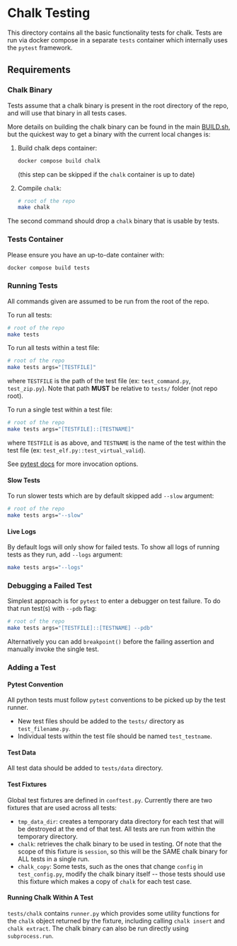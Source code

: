# Chalk Testing

This directory contains all the basic functionality tests for chalk.
Tests are run via docker compose in a separate `tests` container which
internally uses the `pytest` framework.

## Requirements

### Chalk Binary

Tests assume that a chalk binary is present in the root directory of
the repo, and will use that binary in all tests cases.

More details on building the chalk binary can be found in the main
[BUILD.sh](../BUILD.sh), but the quickest way to get a binary with the
current local changes is:

1. Build chalk deps container:

   ```sh
   docker compose build chalk
   ```

   (this step can be skipped if the `chalk` container is up to date)

1. Compile `chalk`:

   ```sh
   # root of the repo
   make chalk
   ```

The second command should drop a `chalk` binary that is usable by tests.

### Tests Container

Please ensure you have an up-to-date container with:

```sh
docker compose build tests
```

### Running Tests

All commands given are assumed to be run from the root of the repo.

To run all tests:

```sh
# root of the repo
make tests
```

To run all tests within a test file:

```sh
# root of the repo
make tests args="[TESTFILE]"
```

where `TESTFILE` is the path of the test file
(ex: `test_command.py`, `test_zip.py`).
Note that path **MUST** be relative to `tests/` folder (not repo root).

To run a single test within a test file:

```sh
# root of the repo
make tests args="[TESTFILE]::[TESTNAME]"
```

where `TESTFILE` is as above, and `TESTNAME` is the name of the test
within the test file (ex: `test_elf.py::test_virtual_valid`).

See [pytest docs](https://docs.pytest.org/en/7.1.x/how-to/usage.html)
for more invocation options.

#### Slow Tests

To run slower tests which are by default skipped add `--slow` argument:

```sh
# root of the repo
make tests args="--slow"
```

#### Live Logs

By default logs will only show for failed tests.
To show all logs of running tests as they run, add `--logs` argument:

```sh
make tests args="--logs"
```

### Debugging a Failed Test

Simplest approach is for `pytest` to enter a debugger on test failure.
To do that run test(s) with `--pdb` flag:

```sh
# root of the repo
make tests args="[TESTFILE]::[TESTNAME] --pdb"
```

Alternatively you can add `breakpoint()` before the failing assertion
and manually invoke the single test.

### Adding a Test

#### Pytest Convention

All python tests must follow `pytest` conventions to be picked up by the
test runner.

- New test files should be added to the `tests/` directory as
  `test_filename.py`.
- Individual tests within the test file should be named `test_testname`.

#### Test Data

All test data should be added to `tests/data` directory.

#### Test Fixtures

Global test fixtures are defined in `conftest.py`. Currently there are
two fixtures that are used across all tests:

- `tmp_data_dir`: creates a temporary data directory for each test that
  will be destroyed at the end of that test. All tests are run from within
  the temporary directory.
- `chalk`: retrieves the chalk binary to be used in testing. Of note
  that the scope of this fixture is `session`, so this will be the SAME
  chalk binary for ALL tests in a single run.
- `chalk_copy`: Some tests, such as the ones that change `config` in
  `test_config.py`, modify the chalk binary itself -- those tests should
  use this fixture which makes a copy of `chalk` for each test case.

#### Running Chalk Within A Test

`tests/chalk` contains `runner.py` which provides some utility functions
for the `chalk` object returned by the fixture, including calling
`chalk insert` and `chalk extract`. The chalk binary can also be run
directly using `subprocess.run`.
